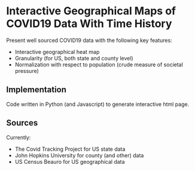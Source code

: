 # Interactive Geographical Maps of COVID19 Data With Time History

Present well sourced COVID19 data with the following key features:

* Interactive geographical heat map
* Granularity (for US, both state and county level)
* Normalization with respect to population (crude measure of societal pressure)

## Implementation

Code written in Python (and Javascript) to generate interactive html page.

## Sources

Currently:

* The Covid Tracking Project for US state data
* John Hopkins University for county (and other) data
* US Census Beauro for US geographical data
